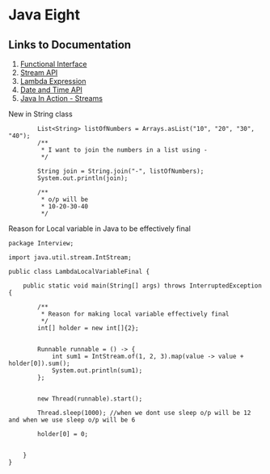 # Java Eight

## Links to Documentation

1. [Functional Interface](https://github.com/arun786/JavaEight/tree/master/FunctionalInterfaceDocumentation) 
2. [Stream API](https://github.com/arun786/JavaEight/tree/master/StreamsDocumentation)
3. [Lambda Expression](https://github.com/arun786/JavaEight/tree/master/LambdaDocumentation)
4. [Date and Time API](https://github.com/arun786/JavaEight/tree/master/DateAndTimeAPIDocumentation)
5. [Java In Action - Streams](https://github.com/arun786/JavaEight/tree/master/JavaInAction/Streams)



New in String class

            List<String> listOfNumbers = Arrays.asList("10", "20", "30", "40");
            /**
             * I want to join the numbers in a list using -
             */
            
            String join = String.join("-", listOfNumbers);
            System.out.println(join);
            
            /**
             * o/p will be
             * 10-20-30-40
             */
             

Reason for Local variable in Java to be effectively final

    package Interview;
    
    import java.util.stream.IntStream;
    
    public class LambdaLocalVariableFinal {
    
        public static void main(String[] args) throws InterruptedException {
    
            /**
             * Reason for making local variable effectively final
             */
            int[] holder = new int[]{2};
    
    
            Runnable runnable = () -> {
                int sum1 = IntStream.of(1, 2, 3).map(value -> value + holder[0]).sum();
                System.out.println(sum1);
            };
    
    
            new Thread(runnable).start();
    
            Thread.sleep(1000); //when we dont use sleep o/p will be 12 and when we use sleep o/p will be 6
    
            holder[0] = 0;
    
    
        }
    }
